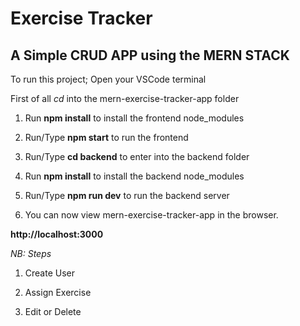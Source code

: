 # Exercise Tracker

## A Simple CRUD APP using the MERN STACK

To run this project; Open your VSCode terminal

First of all *cd* into the mern-exercise-tracker-app folder

1. Run **npm install** to install the frontend node_modules

2. Run/Type **npm start** to run the frontend

3. Run/Type **cd backend** to enter into the backend folder

4. Run **npm install** to install the backend node_modules

3. Run/Type **npm run dev** to run the backend server

4. You can now view mern-exercise-tracker-app in the browser.

  **http://localhost:3000**


*NB: Steps*

1. Create User

2. Assign Exercise

3. Edit or Delete

